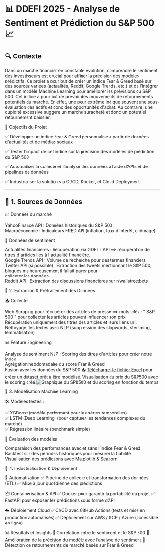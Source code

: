 # 📊 DDEFI 2025 - Analyse de Sentiment et Prédiction du S&P 500 📈

## 🔍 Contexte

Dans un marché financier en constante évolution, comprendre le sentiment des investisseurs est crucial pour affiner la précision des modèles prédictifs.
Ce projet a pour but de créer un indice Fear & Greed basé sur des sources variées (actualités, Reddit, Google Trends, etc.) et de l’intégrer dans un modèle Machine Learning pour améliorer les prévisions du S&P 500.
Cet indice a pour but de prévoir des mouvements de retournements potentiels du marché. En effet, une peur extrême indique souvent une sous-évaluation des actifs et donc des opportunités d'achat. Au contraire, une cupidité excessive suggère un marché suracheté et donc un potentiel retournement baissier. 

🎯 Objectifs du Projet

✅ Développer un indice Fear & Greed personnalisé à partir de données d'actualités et de médias sociaux

✅ Tester l’impact de cet indice sur la précision des modèles de prédiction du S&P 500

✅ Automatiser la collecte et l’analyse des données à l’aide d’APIs et de pipelines de données

✅ Industrialiser la solution via CI/CD, Docker, et Cloud Deployment

---

## 📌 1. Sources de Données

📈 Données du marché  

YahooFinance API : Données historiques du S&P 500    
Macroéconomie : Indicateurs FRED API (inflation, taux d’intérêt, chômage)  

📢 Données de sentiment
 
Actualités financières : Récupération via GDELT API  ==> récupération de titres d'articles liés à l'actualité financière.       
Google Trends API : Volume de recherche pour des termes financiers    
Twitter API (si possible) : Extraction des tweets mentionnant le S&P 500, bloqués malheureusement il fallait payer pour    
collecter les données.   
Reddit API : Extraction des discussions financières sur r/wallstreetbets   

📌 2. Extraction & Prétraitement des Données

📥 Collecte

Web Scraping pour récupérer des articles de presse ==> mots-clés : " S&P 500 " pour collecter les articles pouvant influencer son prix  
Récupération uniquement des titres des articles et leurs liens url.    
Nettoyage des textes avec NLP (suppression des stopwords, stemming, lemmatisation)    

📊 Feature Engineering

Analyse de sentiment NLP : Scoring des titres d'articles pour créer notre index   
Agrégation hebdomadaire du score Fear & Greed  
Fusion avec les données du S&P 500 📥 [Télécharger le fichier Excel](https://github.com/votre-repo/votre-projet/blob/main/fichier.xlsx)
pour créer un dataset prêt à être modélisé.
Visualisation du prix du S&P500 avec le scoring créé.![Graphique du SP&500 et du scoring en fonction du temps](https://github.com/votre-repo/votre-image.png)  

📌 3. Modélisation Machine Learning

🛠️ Modèles testés :

✅ XGBoost (modèle performant pour les séries temporelles)  
✅ LSTM (Deep Learning) (pour capturer les tendances complexes du marché)  
✅ Régression linéaire (benchmark simple)  

🎯 Évaluation des modèles

Comparaison des performances avec et sans l’indice Fear & Greed  
Backtest sur des périodes historiques pour mesurer la fiabilité  
Visualisation des prédictions avec Matplotlib & Seaborn  

📌 4. Industrialisation & Déploiement

🚀 Automatisation
✅ Pipeline de collecte et transformation des données (ETL)
✅ Mise à jour quotidienne des prédictions

📦 Containerisation & API
✅ Docker pour garantir la portabilité du projet
✅ FastAPI pour exposer les prédictions sous forme d’API

☁️ Déploiement Cloud
✅ CI/CD avec GitHub Actions (tests et mise en production automatisés)
✅ Déploiement sur AWS / GCP / Azure (accessible en ligne)

📊 Résultats et Insights
📌 Corrélation entre le sentiment et le S&P 500
📌 Amélioration de la précision du modèle avec l’analyse de sentiment
📌 Détection de retournements de marché basés sur Fear & Greed
